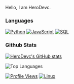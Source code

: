 Hello, I am HeroDevc.


### Languages
[![Python](https://img.shields.io/badge/python-black?style=for-the-badge&logo=python)](https://github.com/HeroDevc)
[![JavaScript](https://img.shields.io/badge/javascript-black?style=for-the-badge&logo=javascript)](https://github.com/HeroDevc)
[![SQL](https://img.shields.io/badge/sql-black?style=for-the-badge&logo=mysql)](https://github.com/HeroDevc)


### Github Stats

[![HeroDevc's GitHub stats](https://github-readme-stats.vercel.app/api?username=HeroDevc&show_icons=true&theme=light)](https://github.com/HeroDevc)

![Top Languages](https://github-readme-stats.vercel.app/api/top-langs/?username=HeroDevc)


[![Profile Views](https://komarev.com/ghpvc/?username=HeroDevc&style=for-the-badge)](https://github.com/HeroDevc)
[![Linux](https://img.shields.io/badge/Linux-black?style=for-the-badge&logo=Linux)](https://github.com/HeroDevc)

